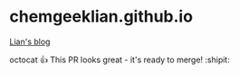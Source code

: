 # chemgeeklian.github.io

[Lian's blog](https://chemgeeklian.github.io)

octocat :+1: This PR looks great - it's ready to merge! :shipit:
